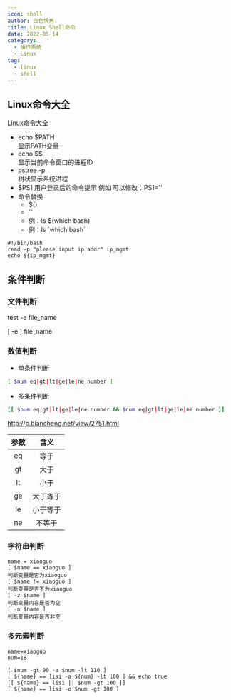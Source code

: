 ```yaml
---
icon: shell
author: 白色犄角
title: Linux Shell命令
date: 2022-05-14
category:
  - 操作系统
  - Linux
tag:
  - linux
  - shell
---
```




## Linux命令大全



[Linux命令大全](https://www.linuxcool.com/)







- echo $PATH  
  显示PATH变量
- echo $$  
  显示当前命令窗口的进程ID
- pstree -p  
  树状显示系统进程
- $PS1
  用户登录后的命令提示
  例如
  可以修改：PS1=''
- 命令替换
  - $()
  - ``
  - 例：ls $(which bash)
  - 例：ls \`which bash`





```shell
#!/bin/bash
read -p "please input ip addr" ip_mgmt
echo ${ip_mgmt}
```


## 条件判断

### 文件判断

test -e file_name

[ -e ] file_name



###  数值判断

- 单条件判断

```bash
[ $num eq|gt|lt|ge|le|ne number ]
```

- 多条件判断

```bash
[[ $num eq|gt|lt|ge|le|ne number && $num eq|gt|lt|ge|le|ne number ]]
```

http://c.biancheng.net/view/2751.html




>
| 参数 |   含义   |
| :--: | :------: |
|  eq  |   等于   |
|  gt  |   大于   |
|  lt  |   小于   |
|  ge  | 大于等于 |
|  le  | 小于等于 |
|  ne  |  不等于  |

### 字符串判断

```
name = xiaoguo
[ $name == xiaoguo ]
判断变量是否为xiaoguo
[ $name != xiaoguo ]
判断变量是否不为xiaoguo
[ -z $name ]
判断变量内容是否为空
[ -n $name ]
判断变量内容是否非空
```



### 多元素判断 

```
name=xiaoguo
num=18

[ $num -gt 90 -a $num -lt 110 ]
[ ${name} == lisi -a ${num} -lt 100 ] && echo true
[[ ${name} == lisi || $num -gt 100 ]]
[ ${name} == lisi -o $num -gt 100 ]

```



